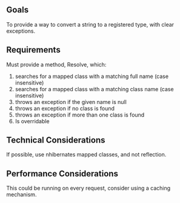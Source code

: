 ﻿## Goals
To provide a way to convert a string to a registered type, with clear exceptions.

## Requirements
Must provide a method, Resolve, which:
1. searches for a mapped class with a matching full name (case insensitive)
2. searches for a mapped class with a matching class name (case insensitive)
3. throws an exception if the given name is null
4. throws an exception if no class is found
5. throws an exception if more than one class is found
6. Is overridable

## Technical Considerations
If possible, use nhibernates mapped classes, and not reflection.

## Performance Considerations
This could be running on every request, consider using a caching mechanism.